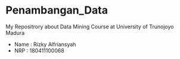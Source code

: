 # Penambangan_Data
My Repositrory about Data Mining Course at University of Trunojoyo Madura
- Name : Rizky Alfriansyah
- NRP  : 180411100068
